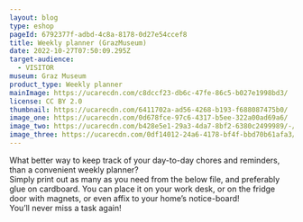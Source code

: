 ```yaml
---
layout: blog
type: eshop
pageId: 6792377f-adbd-4c8a-8178-0d27e54ccef8
title: Weekly planner (GrazMuseum)
date: 2022-10-27T07:50:09.295Z
target-audience:
  - VISITOR
museum: Graz Museum
product_type: Weekly planner
mainImage: https://ucarecdn.com/c8dccf23-db6c-47fe-86c5-b027e1998bd3/
license: CC BY 2.0
thumbnail: https://ucarecdn.com/6411702a-ad56-4268-b193-f688087475b0/
image_one: https://ucarecdn.com/0d678fce-97c6-4317-b5ee-322a00ad69a6/
image_two: https://ucarecdn.com/b428e5e1-29a3-4da7-8bf2-6380c2499989/-/crop/1928x2228/0,0/-/preview/
image_three: https://ucarecdn.com/0df14012-24a6-4178-bf4f-bbd70b61afa3/-/crop/1565x2481/1944,0/-/preview/
---
```

What better way to keep track of your day-to-day chores and reminders, than a convenient weekly planner? <br/>
Simply print out as many as you need from the below file, and preferably glue on cardboard. You can place it on your work desk, or on the fridge door with magnets, or even affix to your home’s notice-board! <br/>
You’ll never miss a task again!
